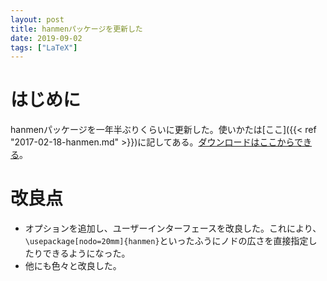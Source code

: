 ```yaml
---
layout: post
title: hanmenパッケージを更新した
date: 2019-09-02
tags: ["LaTeX"]
---
```


# はじめに
hanmenパッケージを一年半ぶりくらいに更新した。使いかたは[ここ]({{< ref "2017-02-18-hanmen.md" >}})に記してある。[ダウンロードはここからできる](https://gist.github.com/qdaibungei/5f6986fa99fc9a7d86122a7a9417d64e)。

# 改良点
* オプションを追加し、ユーザーインターフェースを改良した。これにより、`\usepackage[nodo=20mm]{hanmen}`といったふうにノドの広さを直接指定したりできるようになった。
* 他にも色々と改良した。
